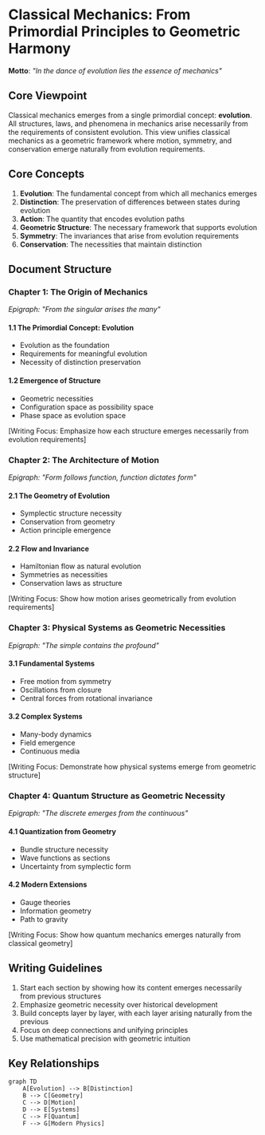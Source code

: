 # Classical Mechanics: From Primordial Principles to Geometric Harmony

**Motto**: *"In the dance of evolution lies the essence of mechanics"*

## Core Viewpoint
Classical mechanics emerges from a single primordial concept: **evolution**. All structures, laws, and phenomena in mechanics arise necessarily from the requirements of consistent evolution. This view unifies classical mechanics as a geometric framework where motion, symmetry, and conservation emerge naturally from evolution requirements.

## Core Concepts
1. **Evolution**: The fundamental concept from which all mechanics emerges
2. **Distinction**: The preservation of differences between states during evolution
3. **Action**: The quantity that encodes evolution paths
4. **Geometric Structure**: The necessary framework that supports evolution
5. **Symmetry**: The invariances that arise from evolution requirements
6. **Conservation**: The necessities that maintain distinction

## Document Structure

### Chapter 1: The Origin of Mechanics
*Epigraph: "From the singular arises the many"*

#### 1.1 The Primordial Concept: Evolution
- Evolution as the foundation
- Requirements for meaningful evolution
- Necessity of distinction preservation

#### 1.2 Emergence of Structure
- Geometric necessities
- Configuration space as possibility space
- Phase space as evolution space

[Writing Focus: Emphasize how each structure emerges necessarily from evolution requirements]

### Chapter 2: The Architecture of Motion
*Epigraph: "Form follows function, function dictates form"*

#### 2.1 The Geometry of Evolution
- Symplectic structure necessity
- Conservation from geometry
- Action principle emergence

#### 2.2 Flow and Invariance
- Hamiltonian flow as natural evolution
- Symmetries as necessities
- Conservation laws as structure

[Writing Focus: Show how motion arises geometrically from evolution requirements]

### Chapter 3: Physical Systems as Geometric Necessities
*Epigraph: "The simple contains the profound"*

#### 3.1 Fundamental Systems
- Free motion from symmetry
- Oscillations from closure
- Central forces from rotational invariance

#### 3.2 Complex Systems
- Many-body dynamics
- Field emergence
- Continuous media

[Writing Focus: Demonstrate how physical systems emerge from geometric structure]

### Chapter 4: Quantum Structure as Geometric Necessity
*Epigraph: "The discrete emerges from the continuous"*

#### 4.1 Quantization from Geometry
- Bundle structure necessity
- Wave functions as sections
- Uncertainty from symplectic form

#### 4.2 Modern Extensions
- Gauge theories
- Information geometry
- Path to gravity

[Writing Focus: Show how quantum mechanics emerges naturally from classical geometry]

## Writing Guidelines
1. Start each section by showing how its content emerges necessarily from previous structures
2. Emphasize geometric necessity over historical development
3. Build concepts layer by layer, with each layer arising naturally from the previous
4. Focus on deep connections and unifying principles
5. Use mathematical precision with geometric intuition

## Key Relationships
```mermaid
graph TD
    A[Evolution] --> B[Distinction]
    B --> C[Geometry]
    C --> D[Motion]
    D --> E[Systems]
    C --> F[Quantum]
    F --> G[Modern Physics]
```


